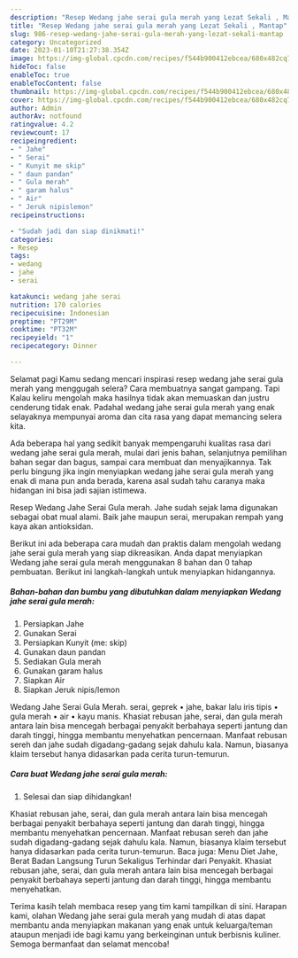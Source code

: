 ```yaml
---
description: "Resep Wedang jahe serai gula merah yang Lezat Sekali , Mantap"
title: "Resep Wedang jahe serai gula merah yang Lezat Sekali , Mantap"
slug: 986-resep-wedang-jahe-serai-gula-merah-yang-lezat-sekali-mantap
category: Uncategorized
date: 2023-01-10T21:27:38.354Z
image: https://img-global.cpcdn.com/recipes/f544b900412ebcea/680x482cq70/wedang-jahe-serai-gula-merah-foto-resep-utama.jpg
hideToc: false
enableToc: true
enableTocContent: false
thumbnail: https://img-global.cpcdn.com/recipes/f544b900412ebcea/680x482cq70/wedang-jahe-serai-gula-merah-foto-resep-utama.jpg
cover: https://img-global.cpcdn.com/recipes/f544b900412ebcea/680x482cq70/wedang-jahe-serai-gula-merah-foto-resep-utama.jpg
author: Admin
authorAv: notfound
ratingvalue: 4.2
reviewcount: 17
recipeingredient:
- " Jahe"
- " Serai"
- " Kunyit me skip"
- " daun pandan"
- " Gula merah"
- " garam halus"
- " Air"
- " Jeruk nipislemon"
recipeinstructions:

- "Sudah jadi dan siap dinikmati!"
categories:
- Resep
tags:
- wedang
- jahe
- serai

katakunci: wedang jahe serai 
nutrition: 170 calories
recipecuisine: Indonesian
preptime: "PT29M"
cooktime: "PT32M"
recipeyield: "1"
recipecategory: Dinner

---
```



Selamat pagi Kamu sedang mencari inspirasi resep wedang jahe serai gula merah yang menggugah selera? Cara membuatnya sangat gampang. Tapi Kalau keliru mengolah maka hasilnya tidak akan memuaskan dan justru cenderung tidak enak. Padahal wedang jahe serai gula merah yang enak selayaknya mempunyai aroma dan cita rasa yang dapat memancing selera kita.


Ada beberapa hal yang sedikit banyak mempengaruhi kualitas rasa dari wedang jahe serai gula merah, mulai dari jenis bahan, selanjutnya pemilihan bahan segar dan bagus, sampai cara membuat dan menyajikannya. Tak perlu bingung jika ingin menyiapkan wedang jahe serai gula merah yang enak di mana pun anda berada, karena asal sudah tahu caranya maka hidangan ini bisa jadi sajian istimewa.

Resep Wedang Jahe Serai Gula merah. Jahe sudah sejak lama digunakan sebagai obat mual alami. Baik jahe maupun serai, merupakan rempah yang kaya akan antioksidan.


Berikut ini ada beberapa cara mudah dan praktis dalam mengolah wedang jahe serai gula merah yang siap dikreasikan. Anda dapat menyiapkan Wedang jahe serai gula merah menggunakan 8 bahan dan 0 tahap pembuatan. Berikut ini langkah-langkah untuk menyiapkan hidangannya.

<!--inarticleads1-->

##### Bahan-bahan dan bumbu yang dibutuhkan dalam menyiapkan Wedang jahe serai gula merah:

1. Persiapkan  Jahe
1. Gunakan  Serai
1. Persiapkan  Kunyit (me: skip)
1. Gunakan  daun pandan
1. Sediakan  Gula merah
1. Gunakan  garam halus
1. Siapkan  Air
1. Siapkan  Jeruk nipis/lemon


Wedang Jahe Serai Gula Merah. serai, geprek • jahe, bakar lalu iris tipis • gula merah • air • kayu manis. Khasiat rebusan jahe, serai, dan gula merah antara lain bisa mencegah berbagai penyakit berbahaya seperti jantung dan darah tinggi, hingga membantu menyehatkan pencernaan. Manfaat rebusan sereh dan jahe sudah digadang-gadang sejak dahulu kala. Namun, biasanya klaim tersebut hanya didasarkan pada cerita turun-temurun. 

<!--inarticleads2-->

##### Cara buat Wedang jahe serai gula merah:


1. Selesai dan siap dihidangkan!

Khasiat rebusan jahe, serai, dan gula merah antara lain bisa mencegah berbagai penyakit berbahaya seperti jantung dan darah tinggi, hingga membantu menyehatkan pencernaan. Manfaat rebusan sereh dan jahe sudah digadang-gadang sejak dahulu kala. Namun, biasanya klaim tersebut hanya didasarkan pada cerita turun-temurun. Baca juga: Menu Diet Jahe, Berat Badan Langsung Turun Sekaligus Terhindar dari Penyakit. Khasiat rebusan jahe, serai, dan gula merah antara lain bisa mencegah berbagai penyakit berbahaya seperti jantung dan darah tinggi, hingga membantu menyehatkan. 

Terima kasih telah membaca resep yang tim kami tampilkan di sini. Harapan kami, olahan Wedang jahe serai gula merah yang mudah di atas dapat membantu anda menyiapkan makanan yang enak untuk keluarga/teman ataupun menjadi ide bagi kamu yang berkeinginan untuk berbisnis kuliner. Semoga bermanfaat dan selamat mencoba!
